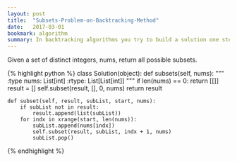```yaml
---
layout: post
title:  "Subsets-Problem-on-Backtracking-Method"
date:   2017-03-01
bookmark: algorithm
summary: In backtracking algorithms you try to build a solution one step at a time. If at some step it become clear that the current path that you are on cannot lead to a solution you go back to the previous step (backtrack) and choose a different path.
---
```


Given a set of distinct integers, nums, return all possible subsets.

{% highlight python %}
class Solution(object):
    def subsets(self, nums):
        """
        :type nums: List[int]
        :rtype: List[List[int]]
        """
        if len(nums) == 0:
            return [[]]
        result = []
        self.subset(result, [], 0, nums)
        return result

    def subset(self, result, subList, start, nums):
        if subList not in result:
            result.append(list(subList))
        for indx in xrange(start, len(nums)):
            subList.append(nums[indx])
            self.subset(result, subList, indx + 1, nums)
            subList.pop()
{% endhighlight %}